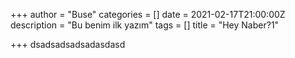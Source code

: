 +++
author = "Buse"
categories = []
date = 2021-02-17T21:00:00Z
description = "Bu benim ilk yazım"
tags = []
title = "Hey Naber?1"

+++
dsadsadsadsadasdasd